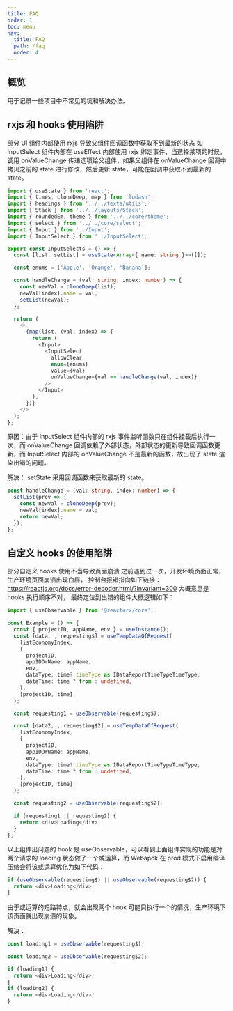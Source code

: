```yaml
---
title: FAQ
order: 1
toc: menu
nav:
  title: FAQ
  path: /faq
  order: 4
---
```


## 概览

用于记录一些项目中不常见的坑和解决办法。

## rxjs 和 hooks 使用陷阱

部分 UI 组件内部使用 rxjs 导致父组件回调函数中获取不到最新的状态
如 InputSelect 组件内部在 useEffect 内部使用 rxjs 绑定事件，当选择某项的时候，调用 onValueChange 传递选项给父组件，如果父组件在 onValueChange 回调中拷贝之前的 state 进行修改，然后更新 state，可能在回调中获取不到最新的 state。

```ts
import { useState } from 'react';
import { times, cloneDeep, map } from 'lodash';
import { headings } from '../../texts/utils';
import { Stack } from '../../layouts/Stack';
import { roundedEm, theme } from '../../core/theme';
import { select } from '../../core/select';
import { Input } from '../Input';
import { InputSelect } from '../InputSelect';

export const InputSelects = () => {
  const [list, setList] = useState<Array<{ name: string }>>([]);

  const enums = ['Apple', 'Orange', 'Banana'];

  const handleChange = (val: string, index: number) => {
    const newVal = cloneDeep(list);
    newVal[index].name = val;
    setList(newVal);
  };

  return (
    <>
      {map(list, (val, index) => {
        return (
          <Input>
            <InputSelect
              allowClear
              enum={enums}
              value={val}
              onValueChange={val => handleChange(val, index)}
            />
          </Input>
        );
      })}
    </>
  );
};
```

原因：由于 InputSelect 组件内部的 rxjs 事件监听函数只在组件挂载后执行一次，而 onValueChange 回调依赖了外部状态，外部状态的更新导致回调函数更新，而 InputSelect 内部的 onValueChange 不是最新的函数，故出现了 state 渲染出错的问题。

解决：
setState 采用回调函数来获取最新的 state。

```ts
const handleChange = (val: string, index: number) => {
  setList(prev => {
    const newVal = cloneDeep(prev);
    newVal[index].name = val;
    return newVal;
  });
};
```

## 自定义 hooks 的使用陷阱

部分自定义 hooks 使用不当导致页面崩溃
之前遇到过一次，开发环境页面正常，生产环境页面崩溃出现白屏，
控制台报错指向如下链接：https://reactjs.org/docs/error-decoder.html/?invariant=300
大概意思是 hooks 执行顺序不对，
最终定位到出错的组件大概逻辑如下：

```ts
import { useObservable } from '@reactorx/core';

const Example = () => {
  const { projectID, appName, env } = useInstance();
  const [data, , requesting$] = useTempDataOfRequest(
    listEconomyIndex,
    {
      projectID,
      appIDOrName: appName,
      env,
      dataType: time?.timeType as IDataReportTimeTypeTimeType,
      dataTime: time ? from : undefined,
    },
    [projectID, time],
  );

  const requesting1 = useObservable(requesting$);

  const [data2, , requesting$2] = useTempDataOfRequest(
    listEconomyIndex,
    {
      projectID,
      appIDOrName: appName,
      env,
      dataType: time?.timeType as IDataReportTimeTypeTimeType,
      dataTime: time ? from : undefined,
    },
    [projectID, time],
  );

  const requesting2 = useObservable(requesting$2);

  if (requesting1 || requesting2) {
    return <div>Loading</div>;
  }
};
```

以上组件出问题的 hook 是 useObservable，可以看到上面组件实现的功能是对两个请求的 loading 状态做了一个或运算，而 Webapck 在 prod 模式下启用编译压缩会将该或运算优化为如下代码：

```ts
if (useObservable(requesting$) || useObservable(requesting$2)) {
  return <div>Loading</div>;
}
```

由于或运算的短路特点，就会出现两个 hook 可能只执行一个的情况，生产环境下该页面就出现崩溃的现象。

解决：

```ts
const loading1 = useObservable(requesting$);

const loading2 = useObservable(requesting$2);

if (loading1) {
  return <div>Loading</div>;
}
if (loading2) {
  return <div>Loading</div>;
}
```
